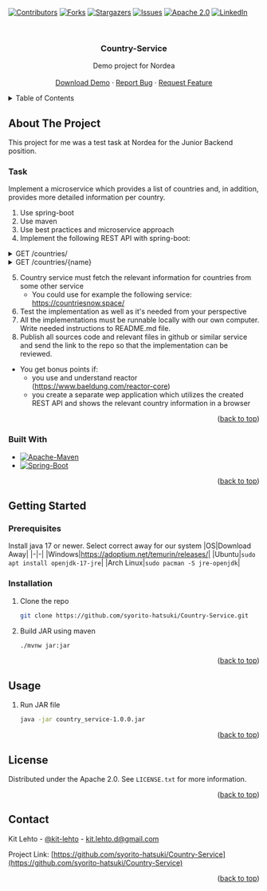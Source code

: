<a name="readme-top"></a>

[![Contributors][contributors-shield]][contributors-url]
[![Forks][forks-shield]][forks-url]
[![Stargazers][stars-shield]][stars-url]
[![Issues][issues-shield]][issues-url]
[![Apache 2.0][license-shield]][license-url]
[![LinkedIn][linkedin-shield]][linkedin-url]

<br />
<div align="center">
  <h3 align="center">Country-Service</h3>

  <p align="center">
    Demo project for Nordea
    <br />
    <br />
    <a href="https://github.com/syorito-hatsuki/Country-Service/blob/master/country_service-1.0.0.jar?raw=true">Download Demo</a>
    ·
    <a href="https://github.com/syorito-hatsuki/Country-Service/issues">Report Bug</a>
    ·
    <a href="https://github.com/syorito-hatsuki/Country-Service/issues">Request Feature</a>
  </p>
</div>

<details>
  <summary>Table of Contents</summary>
  <ol>
    <li>
      <a href="#about-the-project">About The Project</a>
      <ul>
        <li><a href="#built-with">Built With</a></li>
      </ul>
    </li>
    <li>
      <a href="#getting-started">Getting Started</a>
      <ul>
        <li><a href="#prerequisites">Prerequisites</a></li>
        <li><a href="#installation">Installation</a></li>
      </ul>
    </li>
    <li><a href="#usage">Usage</a></li>
    <li><a href="#license">License</a></li>
    <li><a href="#contact">Contact</a></li>
  </ol>
</details>

## About The Project

This project for me was a test task at Nordea for the Junior Backend position.

### Task
Implement a microservice which provides a list of countries and, in addition, provides more detailed information per country.

1. Use spring-boot
2. Use maven
3. Use best practices and microservice approach
4. Implement the following REST API with spring-boot:

<details>
  <summary>GET /countries/</summary>

```json
{
  "countries": [
		{
			"name": "Finland",
			"country_code": "FI"
		}
	]
}
```
</details>

<details>
  <summary>GET /countries/{name}</summary>
	
```json
{
	"name": "Finland",
	"country_code": "FI",
	"capital": "Helsinki",
	"population": 5491817,
	"flag_file_url": "<url to the flag file>"
}
```
</details>

5. Country service must fetch the relevant information for countries from some other service
	- You could use for example the following service: https://countriesnow.space/
6. Test the implementation as well as it's needed from your perspective
7. All the implementations must be runnable locally with our own computer. Write needed instructions to README.md file.
8. Publish all sources code and relevant files in github or similar service and send the link to the repo so that the implementation can be reviewed.

- You get bonus points if:
	- you use and understand reactor (https://www.baeldung.com/reactor-core)
	- you create a separate wep application which utilizes the created REST API and shows the relevant country information in a browser
	
<p align="right">(<a href="#readme-top">back to top</a>)</p>

### Built With
- [![Apache-Maven][Apache-Maven]][Apache-Maven-url] 
- [![Spring-Boot][Spring-Boot]][Spring-Boot-url]

<p align="right">(<a href="#readme-top">back to top</a>)</p>

## Getting Started

### Prerequisites

Install java 17 or newer. Select correct away for our system
|OS|Download Away|
|-|-|
|Windows|https://adoptium.net/temurin/releases/|
|Ubuntu|`sudo apt install openjdk-17-jre`|
|Arch Linux|`sudo pacman -S jre-openjdk`|

### Installation
1. Clone the repo
   ```sh
   git clone https://github.com/syorito-hatsuki/Country-Service.git
   ```
2. Build JAR using maven
   ```sh
   ./mvnw jar:jar
   ```

<p align="right">(<a href="#readme-top">back to top</a>)</p>

## Usage

1. Run JAR file
   ```sh
   java -jar country_service-1.0.0.jar
   ```
<p align="right">(<a href="#readme-top">back to top</a>)</p>

## License

Distributed under the Apache 2.0. See `LICENSE.txt` for more information.

<p align="right">(<a href="#readme-top">back to top</a>)</p>

## Contact

Kit Lehto - [@kit-lehto][linkedin-url] - kit.lehto.d@gmail.com

Project Link: [https://github.com/syorito-hatsuki/Country-Service](https://github.com/syorito-hatsuki/Country-Service)

<p align="right">(<a href="#readme-top">back to top</a>)</p>

[contributors-shield]: https://img.shields.io/github/contributors/syorito-hatsuki/Country-Service.svg?style=for-the-badge
[contributors-url]: https://github.com/syorito-hatsuki/Country-Service/graphs/contributors
[forks-shield]: https://img.shields.io/github/forks/syorito-hatsuki/Country-Service.svg?style=for-the-badge
[forks-url]: https://github.com/syorito-hatsuki/Country-Service/network/members
[stars-shield]: https://img.shields.io/github/stars/syorito-hatsuki/Country-Service.svg?style=for-the-badge
[stars-url]: https://github.com/syorito-hatsuki/Country-Service/stargazers
[issues-shield]: https://img.shields.io/github/issues/syorito-hatsuki/Country-Service.svg?style=for-the-badge
[issues-url]: https://github.com/syorito-hatsuki/Country-Service/issues
[license-shield]: https://img.shields.io/github/license/syorito-hatsuki/Country-Service.svg?style=for-the-badge
[license-url]: https://github.com/syorito-hatsuki/Country-Service/blob/master/LICENSE.txt
[linkedin-shield]: https://img.shields.io/badge/-LinkedIn-black.svg?style=for-the-badge&logo=linkedin&colorB=555
[linkedin-url]: https://www.linkedin.com/in/kit-lehto/
[Apache-Maven]: https://img.shields.io/badge/apache%20maven-C71A36?style=for-the-badge&logo=apachemaven&logoColor=white
[Apache-Maven-url]: https://maven.apache.org/
[Spring-Boot]: https://img.shields.io/badge/spring%20boot-6DB33F?style=for-the-badge&logo=springboot&logoColor=white
[Spring-Boot-url]: https://spring.io/
